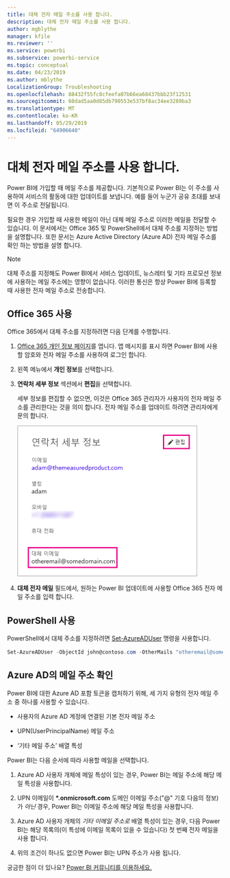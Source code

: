 ```yaml
---
title: 대체 전자 메일 주소를 사용 합니다.
description: 대체 전자 메일 주소를 사용 합니다.
author: mgblythe
manager: kfile
ms.reviewer: ''
ms.service: powerbi
ms.subservice: powerbi-service
ms.topic: conceptual
ms.date: 04/23/2019
ms.author: mblythe
LocalizationGroup: Troubleshooting
ms.openlocfilehash: 88432f55fc8cfeefa07b66ea68437bbb23f12531
ms.sourcegitcommit: 60dad5aa0d85db790553e537bf8ac34ee3289ba3
ms.translationtype: MT
ms.contentlocale: ko-KR
ms.lasthandoff: 05/29/2019
ms.locfileid: "64906640"
---
```

# <a name="use-an-alternate-email-address"></a>대체 전자 메일 주소를 사용 합니다.

Power BI에 가입할 때 메일 주소를 제공합니다. 기본적으로 Power BI는 이 주소를 사용하여 서비스의 활동에 대한 업데이트를 보냅니다. 예를 들어 누군가 공유 초대를 보내면 이 주소로 전달됩니다.

필요한 경우 가입할 때 사용한 메일이 아닌 대체 메일 주소로 이러한 메일을 전달할 수 있습니다. 이 문서에서는 Office 365 및 PowerShell에서 대체 주소를 지정하는 방법을 설명합니다. 또한 문서는 Azure Active Directory (Azure AD) 전자 메일 주소를 확인 하는 방법을 설명 합니다.

> [!NOTE]
> 대체 주소를 지정해도 Power BI에서 서비스 업데이트, 뉴스레터 및 기타 프로모션 정보에 사용하는 메일 주소에는 영향이 없습니다. 이러한 통신은 항상 Power BI에 등록할 때 사용한 전자 메일 주소로 전송합니다.

## <a name="use-office-365"></a>Office 365 사용

Office 365에서 대체 주소를 지정하려면 다음 단계를 수행합니다.

1. [Office 365 개인 정보 페이지](https://portal.office.com/account/#personalinfo)를 엽니다. 앱 메시지를 표시 하면 Power BI에 사용할 암호와 전자 메일 주소를 사용하여 로그인 합니다.

1. 왼쪽 메뉴에서 **개인 정보**를 선택합니다.

1. **연락처 세부 정보** 섹션에서 **편집**을 선택합니다.

    세부 정보를 편집할 수 없으면, 이것은 Office 365 관리자가 사용자의 전자 메일 주소를 관리한다는 것을 의미 합니다. 전자 메일 주소를 업데이트 하려면 관리자에게 문의 합니다.

    ![연락처 세부 정보](media/service-admin-alternate-email-address-for-power-bi/contact-details.png)

1. **대체 전자 메일** 필드에서, 원하는 Power BI 업데이트에 사용할 Office 365 전자 메일 주소를 입력 합니다.

## <a name="use-powershell"></a>PowerShell 사용

PowerShell에서 대체 주소를 지정하려면 [Set-AzureADUser](/powershell/module/azuread/set-azureaduser/) 명령을 사용합니다.

```powershell
Set-AzureADUser -ObjectId john@contoso.com -OtherMails "otheremail@somedomain.com"
```

## <a name="email-address-resolution-in-azure-ad"></a>Azure AD의 메일 주소 확인

Power BI에 대한 Azure AD 포함 토큰을 캡처하기 위해, 세 가지 유형의 전자 메일 주소 중 하나를 사용할 수 있습니다.

* 사용자의 Azure AD 계정에 연결된 기본 전자 메일 주소

* UPN(UserPrincipalName) 메일 주소

* ‘기타 메일 주소’ 배열 특성 

Power BI는 다음 순서에 따라 사용할 메일을 선택합니다.

1. Azure AD 사용자 개체에 메일 특성이 있는 경우, Power BI는 메일 주소에 해당 메일 특성을 사용합니다.

1. UPN 이메일이 **\*.onmicrosoft.com** 도메인 이메일 주소("\@" 기호 다음의 정보)가 *아닌* 경우, Power BI는 이메일 주소에 해당 메일 특성을 사용합니다.

1. Azure AD 사용자 개체의 *기타 이메일 주소로* 배열 특성이 있는 경우, 다음 Power BI는 해당 목록의(이 특성에 이메일 목록이 있을 수 있습니다) 첫 번째 전자 메일을 사용 합니다.

1. 위의 조건이 하나도 없으면 Power BI는 UPN 주소가 사용 됩니다.

궁금한 점이 더 있나요? [Power BI 커뮤니티를 이용하세요.](http://community.powerbi.com/)
